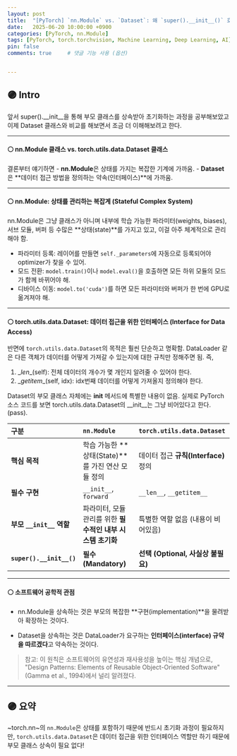 ```yaml
---
layout: post
title:  "[PyTorch] `nn.Module` vs. `Dataset`: 왜 `super().__init__()` 호출 여부가 다른가?"
date:   2025-06-20 10:00:00 +0900
categories: [PyTorch, nn.Module]
tags: [PyTorch, torch.torchvision, Machine Learning, Deep Learning, AI]
pin: false
comments: true     # 댓글 기능 사용 (옵션)


---
```

## 🟣 Intro
앞서 super().__init__을 통해 부모 클래스를 상속받아 초기화하는 과정을 공부해보았고 이제 Dataset 클래스와 비교를 해보면서 조금 더 이해해보려고 한다.

---

#### ⚪ nn.Module 클래스 vs. torch.utils.data.Dataset 클래스
결론부터 얘기하면
    - **nn.Module**은 상태를 가지는 복잡한 기계에 가까움.
    - **Dataset**은 **데이터 접근 방법을 정의하는 약속(인터페이스)**에 가까움.

---

#### ⚪ nn.Module: 상태를 관리하는 복잡계 (Stateful Complex System)
nn.Module은 그냥 클래스가 아니며 내부에 학습 가능한 파라미터(weights, biases), 서브 모듈, 버퍼 등 수많은 **상태(state)**를 가지고 있고, 이걸 아주 체계적으로 관리해야 함.
* 파라미터 등록: 레이어를 만들면 `self._parameters`에 자동으로 등록되어야 optimizer가 찾을 수 있어.
* 모드 전환: `model.train()`이나 `model.eval()`을 호출하면 모든 하위 모듈의 모드가 함께 바뀌어야 해.
* 디바이스 이동: `model.to('cuda')`를 하면 모든 파라미터와 버퍼가 한 번에 GPU로 옮겨져야 해.

---

#### ⚪ torch.utils.data.Dataset: 데이터 접근을 위한 인터페이스 (Interface for Data Access)

반면에 `torch.utils.data.Dataset`의 목적은 훨씬 단순하고 명확함. DataLoader 같은 다른 객체가 데이터를 어떻게 가져갈 수 있는지에 대한 규칙만 정해주면 됨. 즉, 
1) \__len__(self): 전체 데이터의 개수가 몇 개인지 알려줄 수 있어야 한다.
2) \__getitem__(self, idx): idx번째 데이터를 어떻게 가져올지 정의해야 한다.

Dataset의 부모 클래스 자체에는 __init__ 메서드에 특별한 내용이 없음. 실제로 PyTorch 소스 코드를 보면 torch.utils.data.Dataset의 __init__는 그냥 비어있다고 한다.(pass).

| 구분 | `nn.Module` | `torch.utils.data.Dataset` |
| :--- | :--- | :--- |
| **핵심 목적** | 학습 가능한 **상태(State)**를 가진 연산 모듈 정의 | 데이터 접근 **규칙(Interface)** 정의 |
| **필수 구현** | `__init__`, `forward` | `__len__`, `__getitem__` |
| **부모 `__init__` 역할** | 파라미터, 모듈 관리를 위한 **필수적인 내부 시스템 초기화** | 특별한 역할 없음 (내용이 비어있음) |
| **`super().__init__()`** | **필수 (Mandatory)** | **선택 (Optional, 사실상 불필요)** |

---

#### ⚪ 소프트웨어 공학적 관점

- nn.Module을 상속하는 것은 부모의 복잡한 **구현(implementation)**을 물려받아 확장하는 것이다.

- Dataset을 상속하는 것은 DataLoader가 요구하는 **인터페이스(interface) 규약을 따르겠다**고 약속하는 것이다.

> 참고: 이 원칙은 소프트웨어의 유연성과 재사용성을 높이는 핵심 개념으로, "Design Patterns: Elements of Reusable Object-Oriented Software" (Gamma et al., 1994)에서 널리 알려졌다.

---

## 🟣 요약
~torch.nn~의 `nn.Module`은 상태를 포함하기 때문에 반드시 초기화 과정이 필요하지만, `torch.utils.data.Dataset`은 데이터 접근을 위한 인터페이스 역할만 하기 때문에 부모 클래스 상속이 필요 없다!


